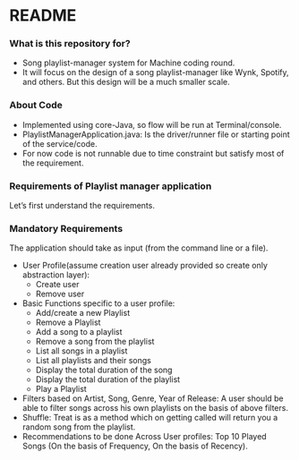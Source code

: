 # README #
### What is this repository for? ###
* Song playlist-manager system for Machine coding round.
* It will focus on the design of a song playlist-manager like Wynk, Spotify, and others. But this design will be a much smaller scale.

### About Code ###
* Implemented using core-Java, so flow will be run at Terminal/console.
* PlaylistManagerApplication.java: Is the driver/runner file or starting point of the service/code.
* For now code is not runnable due to time constraint but satisfy most of the requirement.

### Requirements of Playlist manager application ###
Let’s first understand the requirements.

### Mandatory Requirements ###
The application should take as input (from the command line or a file).
* User Profile(assume creation user already provided so create only abstraction layer):
  * Create user
  * Remove user
* Basic Functions specific to a user profile:
  * Add/create a new Playlist
  * Remove a Playlist
  * Add a song to a playlist
  * Remove a song from the playlist
  * List all songs in a playlist
  * List all playlists and their songs
  * Display the total duration of the song
  * Display the total duration of the playlist
  * Play a Playlist
* Filters based on Artist, Song, Genre, Year of Release: A user should be able to filter songs across his own playlists on the basis of above filters.
* Shuffle: Treat is as a method which on getting called will return you a random song from the playlist.
* Recommendations to be done Across User profiles: Top 10 Played Songs (On the basis of Frequency, On the basis of Recency).